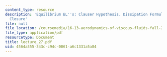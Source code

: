 ```yaml
---
content_type: resource
description: 'Equilibrium BL''s: Clauser Hypothesis. Dissipation Formulas and Integral
  Closure'
file: null
file_location: /coursemedia/16-13-aerodynamics-of-viscous-fluids-fall-2003/4564a355343cc94c0061a6c1331a5a84_lecture_27.pdf
file_type: application/pdf
resourcetype: Document
title: lecture_27.pdf
uid: 4564a355-343c-c94c-0061-a6c1331a5a84
---
```

